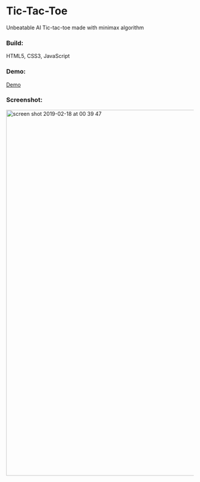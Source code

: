 # Tic-Tac-Toe
Unbeatable AI Tic-tac-toe made with minimax algorithm
### Build: 
HTML5, CSS3, JavaScript
### Demo: 
[Demo](http://unbeatable-tictactoe.surge.sh/)

### Screenshot:

<img width="980" alt="screen shot 2019-02-18 at 00 39 47" src="https://user-images.githubusercontent.com/36240410/52935127-bbd2e080-3315-11e9-91bf-56b5bbe9a636.png">

